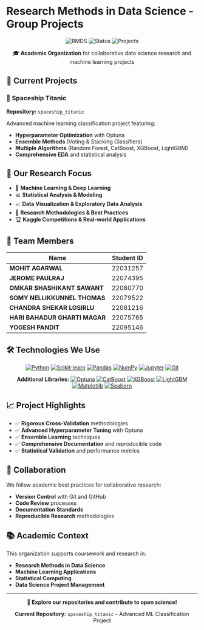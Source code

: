# Research Methods in Data Science - Group Projects

<div align="center">

![RMDS](https://img.shields.io/badge/RMDS-Group%20Project-blue?style=for-the-badge)
![Status](https://img.shields.io/badge/Status-Active-brightgreen?style=for-the-badge)
![Projects](https://img.shields.io/badge/Projects-1+-orange?style=for-the-badge)

🎓 **Academic Organization** for collaborative data science research and machine learning projects

</div>

## 🔬 Current Projects

### 🚀 **Spaceship Titanic**
**Repository:** `spaceship_titanic`

Advanced machine learning classification project featuring:
- **Hyperparameter Optimization** with Optuna
- **Ensemble Methods** (Voting & Stacking Classifiers)
- **Multiple Algorithms** (Random Forest, CatBoost, XGBoost, LightGBM)
- **Comprehensive EDA** and statistical analysis

## 🎯 Our Research Focus

- 🤖 **Machine Learning & Deep Learning**
- 📊 **Statistical Analysis & Modeling**
- 📈 **Data Visualization & Exploratory Data Analysis**
- 🔬 **Research Methodologies & Best Practices**
- 🏆 **Kaggle Competitions & Real-world Applications**

## 👥 Team Members

<div align="center">

| Name | Student ID |
|------|------------|
| **MOHIT AGARWAL** | 22031257 | 
| **JEROME PAULRAJ** | 22074395 | 
| **OMKAR SHASHIKANT SAWANT** | 22080770 |
| **SOMY NELLIKKUNNEL THOMAS** | 22079522 |
| **CHANDRA SHEKAR LOSIRLU** | 22081216 | 
| **HARI BAHADUR GHARTI MAGAR** | 22075765 | 
| **YOGESH PANDIT** | 22095146 | 

</div>

## 🛠️ Technologies We Use

<div align="center">

[![Python](https://img.shields.io/badge/Python-3776AB?style=flat&logo=python&logoColor=white)](https://www.python.org/)
[![Scikit-learn](https://img.shields.io/badge/Scikit--learn-F7931E?style=flat&logo=scikit-learn&logoColor=white)](https://scikit-learn.org/)
[![Pandas](https://img.shields.io/badge/Pandas-150458?style=flat&logo=pandas&logoColor=white)](https://pandas.pydata.org/)
[![NumPy](https://img.shields.io/badge/NumPy-013243?style=flat&logo=numpy&logoColor=white)](https://numpy.org/)
[![Jupyter](https://img.shields.io/badge/Jupyter-F37626?style=flat&logo=jupyter&logoColor=white)](https://jupyter.org/)
[![Git](https://img.shields.io/badge/Git-F05032?style=flat&logo=git&logoColor=white)](https://git-scm.com/)

**Additional Libraries:**
[![Optuna](https://img.shields.io/badge/Optuna-4285F4?style=flat&logo=google&logoColor=white)](https://optuna.org/)
[![CatBoost](https://img.shields.io/badge/CatBoost-FFCC00?style=flat&logo=catboost&logoColor=black)](https://catboost.ai/)
[![XGBoost](https://img.shields.io/badge/XGBoost-FF6600?style=flat&logo=xgboost&logoColor=white)](https://xgboost.readthedocs.io/)
[![LightGBM](https://img.shields.io/badge/LightGBM-02569B?style=flat&logo=microsoft&logoColor=white)](https://lightgbm.readthedocs.io/)
[![Matplotlib](https://img.shields.io/badge/Matplotlib-11557C?style=flat&logo=matplotlib&logoColor=white)](https://matplotlib.org/)
[![Seaborn](https://img.shields.io/badge/Seaborn-3776AB?style=flat&logo=seaborn&logoColor=white)](https://seaborn.pydata.org/)

</div>

## 📈 Project Highlights

- ✅ **Rigorous Cross-Validation** methodologies
- ✅ **Advanced Hyperparameter Tuning** with Optuna
- ✅ **Ensemble Learning** techniques
- ✅ **Comprehensive Documentation** and reproducible code
- ✅ **Statistical Validation** and performance metrics

## 🤝 Collaboration

We follow academic best practices for collaborative research:
- **Version Control** with Git and GitHub
- **Code Review** processes
- **Documentation Standards**
- **Reproducible Research** methodologies

## 📚 Academic Context

This organization supports coursework and research in:
- **Research Methods in Data Science**
- **Machine Learning Applications**
- **Statistical Computing**
- **Data Science Project Management**

---

<div align="center">

**🔗 Explore our repositories and contribute to open science!**

**Current Repository:** `spaceship_titanic` - Advanced ML Classification Project

</div>
